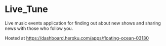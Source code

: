 # Live_Tune
Live music events application for finding out about new shows and sharing news with those who follow you.

Hosted at https://dashboard.heroku.com/apps/floating-ocean-03130